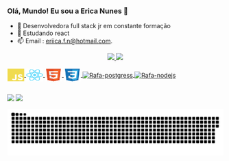 ### Olá, Mundo! Eu sou a Erica Nunes 👋

- 🔭 Desenvolvedora full stack jr em constante formação
- 🌱 Estudando react
- 📫 Email : eriica.f.n@hotmail.com. 

<div align="center">
  <a href="https://github.com/ericafnunes">
  <img height="180em" src="https://github-readme-stats.vercel.app/api?username=ericafnunes&show_icons=true&theme=dracula&include_all_commits=true&count_private=true"/>
 <img height= "150" src="https://github-readme-stats.vercel.app/api/top-langs/?username=ericafnunes=react&layout=compact" />
</div>
  
 <div style="display: inline_block"><br>
  <img align="center" alt="Rafa-Js" height="30" width="40" src="https://raw.githubusercontent.com/devicons/devicon/master/icons/javascript/javascript-plain.svg">
  <img align="center" alt="Rafa-React" height="30" width="40" src="https://raw.githubusercontent.com/devicons/devicon/master/icons/react/react-original.svg">
  <img align="center" alt="Rafa-HTML" height="30" width="40" src="https://raw.githubusercontent.com/devicons/devicon/master/icons/html5/html5-original.svg">
  <img align="center" alt="Rafa-CSS" height="30" width="40" src="https://raw.githubusercontent.com/devicons/devicon/master/icons/css3/css3-original.svg">
  <img  align="center" alt="Rafa-postgress" height="30" width="40" src="https://cdn.jsdelivr.net/gh/devicons/devicon/icons/postgresql/postgresql-original.svg" />
  <img  align="center" alt="Rafa-nodejs" height="30" width="40" src="https://cdn.jsdelivr.net/gh/devicons/devicon/icons/nodejs/nodejs-original-wordmark.svg" />
</div>
  
##
  
  <div> 
    
  <a href="https://instagram.com/ericafnunes" target="_blank"><img src="https://img.shields.io/badge/-Instagram-%23E4405F?style=for-the-badge&logo=instagram&logoColor=white" target="_blank"></a>
  <a href="https://www.linkedin.com/in/%C3%A9rica-nunes-146a2b5a/" target="_blank"><img src="https://img.shields.io/badge/-LinkedIn-%230077B5?style=for-the-badge&logo=linkedin&logoColor=white" target="_blank"></a> 
 
  ![Snake animation](https://github.com/ericafnunes/ericafnunes/blob/output/github-contribution-grid-snake.svg)
 
</div>
